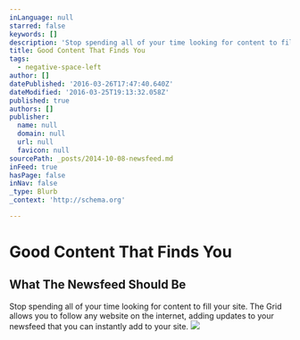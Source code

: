 ```yaml
---
inLanguage: null
starred: false
keywords: []
description: 'Stop spending all of your time looking for content to fill your site. The Grid allows you to follow any website on the internet, adding updates to your newsfeed that you can instantly add to your site.'
title: Good Content That Finds You
tags:
  - negative-space-left
author: []
datePublished: '2016-03-26T17:47:40.640Z'
dateModified: '2016-03-25T19:13:32.058Z'
published: true
authors: []
publisher:
  name: null
  domain: null
  url: null
  favicon: null
sourcePath: _posts/2014-10-08-newsfeed.md
inFeed: true
hasPage: false
inNav: false
_type: Blurb
_context: 'http://schema.org'

---
```

# Good Content That Finds You

## What The Newsfeed Should Be

Stop spending all of your time looking for content to fill your site. The Grid allows you to follow any website on the internet, adding updates to your newsfeed that you can instantly add to your site.
![](https://s3-us-west-2.amazonaws.com/cdn.thegrid.io/posts/hello-layout-filters-bg.png)